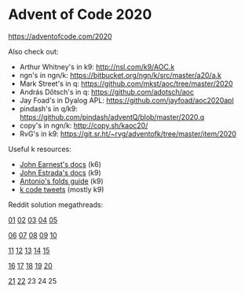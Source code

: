 # Advent of Code 2020

https://adventofcode.com/2020

Also check out:

- Arthur Whitney's in k9: http://nsl.com/k9/AOC.k
- ngn's in ngn/k: https://bitbucket.org/ngn/k/src/master/a20/a.k
- Mark Street's in q: https://github.com/mkst/aoc/tree/master/2020
- András Dőtsch's in q: https://github.com/adotsch/aoc
- Jay Foad's in Dyalog APL: https://github.com/jayfoad/aoc2020apl
- pindash's in q/k9: https://github.com/pindash/adventQ/blob/master/2020.q
- copy's in ngn/k: http://copy.sh/kaoc20/
- RvG's in k9: https://git.sr.ht/~rvg/adventofk/tree/master/item/2020

Useful k resources:

- [John Earnest's docs](https://github.com/JohnEarnest/ok/tree/gh-pages/docs) (k6)
- [John Estrada's docs](https://estradajke.github.io/k9-simples/k9/index.html) (k9)
- [Antonio's folds guide](https://gist.github.com/llelf/fe5363941898c302a6967bd6028c6f10) (k9)
- [k code tweets](https://gist.github.com/llelf/fe5363941898c302a6967bd6028c6f10) (mostly k9)

Reddit solution megathreads:

[01](https://www.reddit.com/r/adventofcode/comments/k4e4lm/2020_day_1_solutions/) [02](https://www.reddit.com/r/adventofcode/comments/k52psu/2020_day_02_solutions/) [03](https://www.reddit.com/r/adventofcode/comments/k5qsrk/2020_day_03_solutions/) [04](https://www.reddit.com/r/adventofcode/comments/k6e8sw/2020_day_04_solutions/) [05](https://www.reddit.com/r/adventofcode/comments/k71h6r/2020_day_05_solutions/)

[06](https://www.reddit.com/r/adventofcode/comments/k7ndux/2020_day_06_solutions/) [07](https://www.reddit.com/r/adventofcode/comments/k8a31f/2020_day_07_solutions/) [08](https://www.reddit.com/r/adventofcode/comments/k8xw8h/2020_day_08_solutions/) [09](https://www.reddit.com/r/adventofcode/comments/k9lfwj/2020_day_09_solutions/) [10](https://www.reddit.com/r/adventofcode/comments/ka8z8x/2020_day_10_solutions/)

[11](https://www.reddit.com/r/adventofcode/comments/kaw6oz/2020_day_11_solutions/) [12](https://www.reddit.com/r/adventofcode/comments/kbj5me/2020_day_12_solutions/) [13](https://www.reddit.com/r/adventofcode/comments/kc4njx/2020_day_13_solutions/) [14](https://www.reddit.com/r/adventofcode/comments/kcr1ct/2020_day_14_solutions/) [15](https://www.reddit.com/r/adventofcode/comments/kdf85p/2020_day_15_solutions/)

[16](https://www.reddit.com/r/adventofcode/comments/ke2qp6/2020_day_16_solutions/) [17](https://www.reddit.com/r/adventofcode/comments/keqsfa/2020_day_17_solutions/) [18](https://www.reddit.com/r/adventofcode/comments/kfeldk/2020_day_18_solutions/) [19](https://www.reddit.com/r/adventofcode/comments/kg1mro/2020_day_19_solutions/) [20](https://www.reddit.com/r/adventofcode/comments/kgo01p/2020_day_20_solutions/)

[21](https://www.reddit.com/r/adventofcode/comments/khaiyk/2020_day_21_solutions/) [22](https://www.reddit.com/r/adventofcode/comments/khyjgv/2020_day_22_solutions/) 23 24 25
